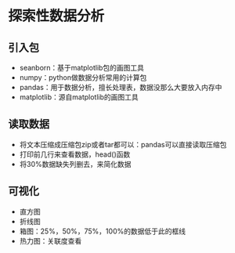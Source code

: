 # 探索性数据分析

## 引入包

+ seanborn：基于matplotlib包的画图工具
+ numpy：python做数据分析常用的计算包
+ pandas：用于数据分析，擅长处理表，数据没那么大要放入内存中
+ matplotlib：源自matplotlib的画图工具

## 读取数据

+ 将文本压缩成压缩包zip或者tar都可以：pandas可以直接读取压缩包
+ 打印前几行来查看数据，head()函数
+ 将30%数据缺失列删去，来简化数据

## 可视化

+ 直方图
+ 折线图
+ 箱图：25%，50%，75%，100%的数据低于此的框线
+ 热力图：关联度查看